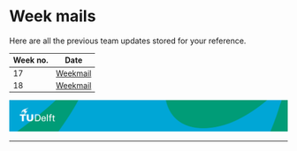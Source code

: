# Week mails


Here are all the previous team updates stored for your reference.

| Week no.                                            | Date       |
|---------------------------------------------------------------|------------|
| 17         | [Weekmail](./Weekmails/2025.4.22.pdf) | 22/04/2025 |
| 18         | [Weekmail](./Weekmails/2025.4.29.pdf) | 29/04/2025 |



![footer](../../../figures/footer-tudelft.jpg)
 
-----------------------------------------------------------------------------------------------------


